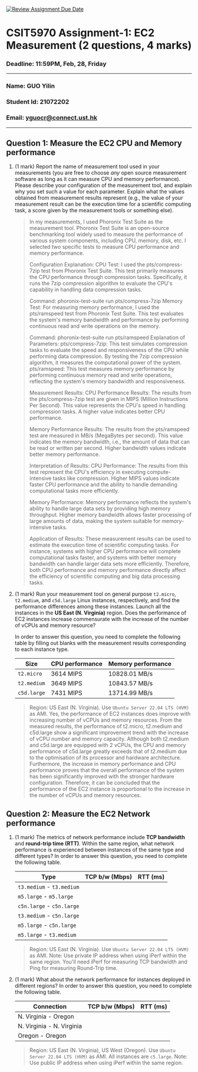 [![Review Assignment Due Date](https://classroom.github.com/assets/deadline-readme-button-22041afd0340ce965d47ae6ef1cefeee28c7c493a6346c4f15d667ab976d596c.svg)](https://classroom.github.com/a/IAASVEAZ)
# CSIT5970 Assignment-1: EC2 Measurement (2 questions, 4 marks)

### Deadline: 11:59PM, Feb, 28, Friday

---

### Name: GUO Yilin
### Student Id: 21072202
### Email: yguocr@connect.ust.hk

---

## Question 1: Measure the EC2 CPU and Memory performance

1. (1 mark) Report the name of measurement tool used in your measurements (you are free to choose *any* open source measurement software as long as it can measure CPU and memory performance). Please describe your configuration of the measurement tool, and explain why you set such a value for each parameter. Explain what the values obtained from measurement results represent (e.g., the value of your measurement result can be the execution time for a scientific computing task, a score given by the measurement tools or something else).

    > In my measurements, I used Phoronix Test Suite as the measurement tool. Phoronix Test Suite is an open-source benchmarking tool widely used to measure the performance of various system components, including CPU, memory, disk, etc. I selected two specific tests to measure CPU performance and memory performance.
    >
    > Configuration Explanation:
    > CPU Test:
    > I used the pts/compress-7zip test from Phoronix Test Suite. This test primarily measures the CPU performance through compression tasks. Specifically, it runs the 7zip compression algorithm to evaluate the CPU's capability in handling data compression tasks.
    > 
    > Command: phoronix-test-suite run pts/compress-7zip
    > Memory Test: For measuring memory performance, I used the pts/ramspeed test from Phoronix Test Suite. This test evaluates the system's memory bandwidth and performance by performing continuous read and write operations on the memory.
    > 
    > Command: phoronix-test-suite run pts/ramspeed
    > Explanation of Parameters: pts/compress-7zip: This test simulates compression tasks to evaluate the speed and responsiveness of the CPU while performing data compression. By testing the 7zip compression algorithm, it measures the computational power of the system.
    > pts/ramspeed: This test measures memory performance by performing continuous memory read and write operations, reflecting the system's memory bandwidth and responsiveness.
    >
    >  Measurement Results: CPU Performance Results: The results from the pts/compress-7zip test are given in MIPS (Million Instructions Per Second). This value represents the CPU's speed in handling compression tasks. A higher value indicates better CPU performance.
    >
    > Memory Performance Results: The results from the pts/ramspeed test are measured in MB/s (MegaBytes per second). This value indicates the memory bandwidth, i.e., the amount of data that can be read or written per second. Higher bandwidth values indicate better memory performance.
    >
    > Interpretation of Results: CPU Performance: The results from this test represent the CPU's efficiency in executing compute-intensive tasks like compression. Higher MIPS values indicate faster CPU performance and the ability to handle demanding computational tasks more efficiently.
    >
    > Memory Performance: Memory performance reflects the system's ability to handle large data sets by providing high memory throughput. Higher memory bandwidth allows faster processing of large amounts of data, making the system suitable for memory-intensive tasks.
    >
    > Application of Results: These measurement results can be used to estimate the execution time of scientific computing tasks. For instance, systems with higher CPU performance will complete computational tasks faster, and systems with better memory bandwidth can handle larger data sets more efficiently. Therefore, both CPU performance and memory performance directly affect the efficiency of scientific computing and big data processing tasks.

2. (1 mark) Run your measurement tool on general purpose `t2.micro`, `t2.medium`, and `c5d.large` Linux instances, respectively, and find the performance differences among these instances. Launch all the instances in the **US East (N. Virginia)** region. Does the performance of EC2 instances increase commensurate with the increase of the number of vCPUs and memory resource?

    In order to answer this question, you need to complete the following table by filling out blanks with the measurement results corresponding to each instance type.

    | Size        | CPU performance | Memory performance |
    | ----------- | --------------- | ------------------ |
    | `t2.micro`  |    3614 MIPS    |    10828.01 MB/s   |
    | `t2.medium` |    3649 MIPS    |    10843.57 MB/s   |
    | `c5d.large` |    7431 MIPS    |    13714.99 MB/s   |

    > Region: US East (N. Virginia). Use `Ubuntu Server 22.04 LTS (HVM)` as AMI.
    > Yes, the performance of EC2 instances does improve with increasing number of vCPUs and memory resources. From the measured results, the performance of t2.micro, t2.medium and c5d.large show a significant improvement trend with the increase of vCPU number and memory capacity. Although both t2.medium and c5d.large are equipped with 2 vCPUs, the CPU and memory performance of c5d.large greatly exceeds that of t2.medium due to the optimisation of its processor and hardware architecture. Furthermore, the increase in memory performance and CPU performance proves that the overall performance of the system has been significantly improved with the stronger hardware configuration. Therefore, it can be concluded that the performance of the EC2 instance is proportional to the increase in the number of vCPUs and memory resources.

## Question 2: Measure the EC2 Network performance

1. (1 mark) The metrics of network performance include **TCP bandwidth** and **round-trip time (RTT)**. Within the same region, what network performance is experienced between instances of the same type and different types? In order to answer this question, you need to complete the following table.

    | Type                      | TCP b/w (Mbps) | RTT (ms) |
    | ------------------------- | -------------- | -------- |
    | `t3.medium` - `t3.medium` |                |          |
    | `m5.large` - `m5.large`   |                |          |
    | `c5n.large` - `c5n.large` |                |          |
    | `t3.medium` - `c5n.large` |                |          |
    | `m5.large` - `c5n.large`  |                |          |
    | `m5.large` - `t3.medium`  |                |          |

    > Region: US East (N. Virginia). Use `Ubuntu Server 22.04 LTS (HVM)` as AMI. Note: Use private IP address when using iPerf within the same region. You'll need iPerf for measuring TCP bandwidth and Ping for measuring Round-Trip time.

2. (1 mark) What about the network performance for instances deployed in different regions? In order to answer this question, you need to complete the following table.

    | Connection                | TCP b/w (Mbps) | RTT (ms) |
    | ------------------------- | -------------- | -------- |
    | N. Virginia - Oregon      |                |          |
    | N. Virginia - N. Virginia |                |          |
    | Oregon - Oregon           |                |          |
 
    > Region: US East (N. Virginia), US West (Oregon). Use `Ubuntu Server 22.04 LTS (HVM)` as AMI. All instances are `c5.large`. Note: Use public IP address when using iPerf within the same region.
